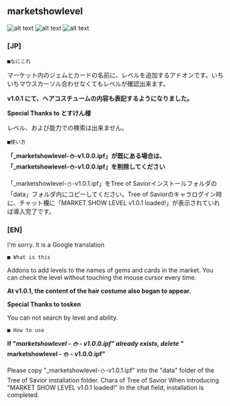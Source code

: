 marketshowlevel
--
![alt text](http://i.imgur.com/YC1b3hX.jpg "Gem Screenshot")
![alt text](http://i.imgur.com/u0egdkB.jpg "Card Screenshot")
![alt text](http://i.imgur.com/LyOXHJI.png "Hair Screenshot")


### [JP]

	■なにこれ

マーケット内のジェムとカードの名前に、レベルを追加するアドオンです。いちいちマウスカーソル合わせなくてもレベルが確認出来ます。

**v1.0.1 にて、ヘアコスチュームの内容も表記するようになりました。**

**Special Thanks to とすけん様**

レベル、および能力での検索は出来ません。

	■使い方

**「_marketshowlevel-⛄-v1.0.0.ipf」が既にある場合は、「_marketshowlevel-⛄-v1.0.0.ipf」を削除してください**

「_marketshowlevel-⛄-v1.0.1.ipf」をTree of Saviorインストールフォルダの「data」フォルダ内にコピーしてください。Tree of Saviorのキャラログイン時に、チャット欄に「MARKET SHOW LEVEL v1.0.1 loaded!」が表示されていれば導入完了です。


### [EN]

I'm sorry. It is a Google translation

	■ What is this

Addons to add levels to the names of gems and cards in the market. You can check the level without touching the mouse cursor every time.

**At v1.0.1, the content of the hair costume also began to appear.**

**Special Thanks to tosken**

You can not search by level and ability.

	■ How to use

**If "_marketshowlevel - ⛄ - v1.0.0.ipf" already exists, delete "_ marketshowlevel - ⛄ - v1.0.0.ipf"**

Please copy "_marketshowlevel-⛄-v1.0.1.ipf" into the "data" folder of the Tree of Savior installation folder. Chara of Tree of Savior When introducing "MARKET SHOW LEVEL v1.0.1 loaded!" In the chat field, installation is completed.
